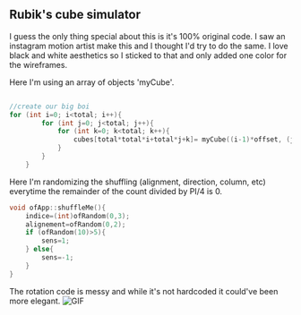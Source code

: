 ## Rubik's cube simulator

I guess the only thing special about this is it's 100% original code. I saw an instagram motion artist make this and I thought I'd try to do the same. I love black and white aesthetics so I sticked to that and only added one color for the wireframes.

Here I'm using an array of objects 'myCube'.
```C++

//create our big boi
for (int i=0; i<total; i++){
        for (int j=0; j<total; j++){
            for (int k=0; k<total; k++){
                cubes[total*total*i+total*j+k]= myCube((i-1)*offset, (j-1)*offset, (k-1)*offset, size, 255);
            }
        }
    }
```

Here I'm randomizing the shuffling (alignment, direction, column, etc) everytime the remainder of the count divided by PI/4 is 0.
```C++
void ofApp::shuffleMe(){
    indice=(int)ofRandom(0,3);
    alignement=ofRandom(0,2);
    if (ofRandom(10)>5){
        sens=1;
    } else{
        sens=-1;
    }
}
```

The rotation code is messy and while it's not hardcoded it could've been more elegant. 
![GIF](https://github.com/soablackwhite/SoftwareArt/blob/main/Week%203:%20rubikSimulator/Kapture%202021-04-12%20at%2014.56.33-min.gif)
